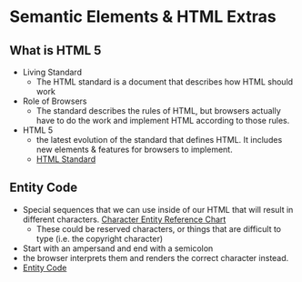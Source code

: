 # Semantic Elements & HTML Extras
## What is HTML 5
- Living Standard 
  - The HTML standard is a document that describes how HTML should work
- Role of Browsers
  - The standard describes the rules of HTML, but browsers actually have to do the work and implement HTML according to those rules.
- HTML 5
  - the latest evolution of the standard that defines HTML. It includes new elements & features for browsers to implement.
  - [HTML Standard](https://html.spec.whatwg.org/#is-this-html5?)
  
## Entity Code
- Special sequences that we can use inside of our HTML that will result in different characters. [Character Entity Reference Chart](https://dev.w3.org/html5/html-author/charref)
  - These could be reserved characters, or things that are difficult to type (i.e. the copyright character)
- Start with an ampersand and end with a semicolon
- the browser interprets them and renders the correct character instead.
- [Entity Code](https://entitycode.com/)


